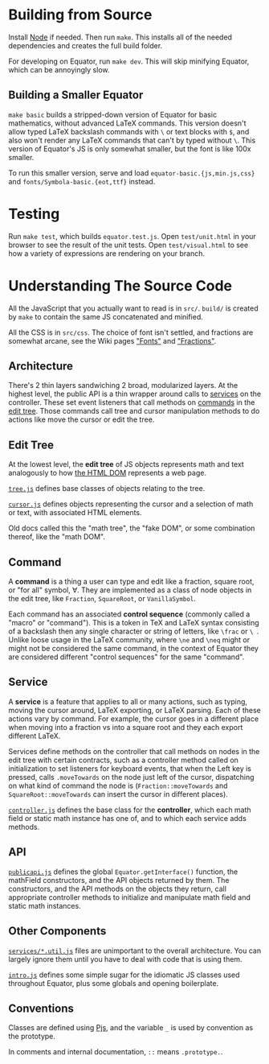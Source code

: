 # Building from Source

Install [Node](http://nodejs.org/#download) if needed. Then run `make`. This installs all of the needed dependencies and creates the full build folder.

For developing on Equator, run `make dev`. This will skip minifying Equator, which can be annoyingly slow.

## Building a Smaller Equator

`make basic` builds a stripped-down version of Equator for basic mathematics, without advanced LaTeX commands. This version doesn't allow typed LaTeX backslash commands with `\` or text blocks with `$`, and also won't render any LaTeX commands that can't by typed without `\`. This version of Equator's JS is only somewhat smaller, but the font is like 100x smaller.

To run this smaller version, serve and load `equator-basic.{js,min.js,css}` and `fonts/Symbola-basic.{eot,ttf}` instead.

# Testing

Run `make test`, which builds `equator.test.js`. Open `test/unit.html` in your browser to see the result of the unit tests. Open `test/visual.html` to see how a variety of expressions are rendering on your branch.

# Understanding The Source Code

All the JavaScript that you actually want to read is in `src/`. `build/` is created by `make` to contain the same JS concatenated and minified.

All the CSS is in `src/css`. The choice of font isn't settled, and fractions are somewhat arcane, see the Wiki pages ["Fonts"](http://github.com/equator/equator/wiki/Fonts) and ["Fractions"](http://github.com/equator/equator/wiki/Fractions).

## Architecture

There's 2 thin layers sandwiching 2 broad, modularized layers. At the highest level, the public API is a thin wrapper around calls to [services](#service) on the controller. These set event listeners that call methods on [commands](#command) in the [edit tree](#edit-tree). Those commands call tree and cursor manipulation methods to do actions like move the cursor or edit the tree.

## Edit Tree

At the lowest level, the **edit tree** of JS objects represents math and text analogously to how [the HTML DOM](http://www.w3.org/TR/html5-author/introduction.html#a-quick-introduction-to-html) represents a web page.

[`tree.js`](https://github.com/equator/equator/blob/master/src/tree.js) defines base classes of objects relating to the tree.

[`cursor.js`](https://github.com/equator/equator/blob/master/src/cursor.js) defines objects representing the cursor and a selection of math or text, with associated HTML elements.

Old docs called this the "math tree", the "fake DOM", or some combination thereof, like the "math DOM".

## Command

A **command** is a thing a user can type and edit like a fraction, square root, or "for all" symbol, &forall;. They are implemented as a class of node objects in the edit tree, like `Fraction`, `SquareRoot`, or `VanillaSymbol`.

Each command has an associated **control sequence** (commonly called a "macro" or "command"). This is a token in TeX and LaTeX syntax consisting of a backslash then any single character or string of letters, like `\frac` or <code>\ </code>. Unlike loose usage in the LaTeX community, where `\ne` and `\neq` might or might not be considered the same command, in the context of Equator they are considered different "control sequences" for the same "command".

## Service

A **service** is a feature that applies to all or many actions, such as typing, moving the cursor around, LaTeX exporting, or LaTeX parsing. Each of these actions vary by command. For example, the cursor goes in a different place when moving into a fraction vs into a square root and they each export different LaTeX.

Services define methods on the controller that call methods on nodes in the edit tree with certain contracts, such as a controller method called on initialization to set listeners for keyboard events, that when the Left key is pressed, calls `.moveTowards` on the node just left of the cursor, dispatching on what kind of command the node is (`Fraction::moveTowards` and `SquareRoot::moveTowards` can insert the cursor in different places).

[`controller.js`](https://github.com/equator/equator/blob/master/src/controller.js) defines the base class for the **controller**, which each math field or static math instance has one of, and to which each service adds methods.

## API

[`publicapi.js`](https://github.com/equator/equator/blob/master/src/publicapi.js) defines the global `Equator.getInterface()` function, the mathField constructors, and the API objects returned by them. The constructors, and the API methods on the objects they return, call appropriate controller methods to initialize and manipulate math field and static math instances.

## Other Components

[`services/*.util.js`](https://github.com/equator/equator/tree/master/src/services) files are unimportant to the overall architecture. You can largely ignore them until you have to deal with code that is using them.

[`intro.js`](https://github.com/equator/equator/blob/master/src/intro.js) defines some simple sugar for the idiomatic JS classes used throughout Equator, plus some globals and opening boilerplate.

## Conventions

Classes are defined using [Pjs](https://github.com/jneen/pjs), and the variable `_` is used by convention as the prototype.

In comments and internal documentation, `::` means `.prototype.`.
